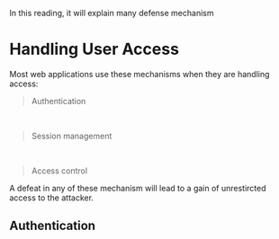 In this reading, it will explain many defense mechanism


# Handling User Access
Most web applications use these mechanisms when they are handling access:
>Authentication
<br>

>Session management
<br>


>Access control<br>

A defeat in any of these mechanism will lead to a gain of unrestircted access to the attacker.

## Authentication

